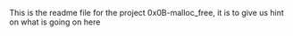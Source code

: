 This is the readme file for the project 0x0B-malloc_free, it is to give us hint on what is going on here
